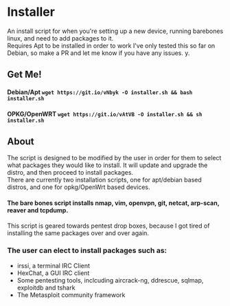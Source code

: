 # Installer
An install script for when you're setting up a new device, running barebones linux, and need to add packages to it.  
Requires Apt to be installed in order to work
I've only tested this so far on Debian, so make a PR and let me know if you have any issues. 
y. 
## Get Me!
#### Debian/Apt `wget https://git.io/vNbyk -O installer.sh && bash installer.sh`
#### OPKG/OpenWRT `wget https://git.io/vAtVB -O installer.sh && sh installer.sh`
## About

The script is designed to be modified by the user in order for them to select what packages they would like to install. It will update and upgrade the distro, and then proceed to install packages.   
There are currently two installation scripts, one for apt/debian based distros, and one for opkg/OpenWrt based devices. 

#### The bare bones script installs nmap, vim, openvpn, git, netcat, arp-scan, reaver and tcpdump.
This script is geared towards pentest drop boxes, because I got tired of installing the same packages over and over again. 
### The user can elect to install packages such as:  
* irssi, a terminal IRC Client  
* HexChat, a GUI IRC client  
* Some pentesting tools, inclcuding aircrack-ng, ddrescue, sqlmap, exploitdb and tshark  
* The Metasploit community framework  

